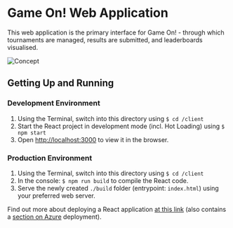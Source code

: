 # Game On! Web Application

This web application is the primary interface for Game On! - through which tournaments are managed, results are submitted, and leaderboards visualised.

![Concept](https://i.imgur.com/9gqe6Wn.png)

## Getting Up and Running

### Development Environment

1. Using the Terminal, switch into this directory using `$ cd /client`
2. Start the React project in development mode (incl. Hot Loading) using `$ npm start`
3. Open [http://localhost:3000](http://localhost:3000) to view it in the browser.

### Production Environment

1. Using the Terminal, switch into this directory using `$ cd /client`
2. In the console: `$ npm run build` to compile the React code.
3. Serve the newly created `./build` folder (entrypoint: `index.html`) using your preferred web server.

Find out more about deploying a React application [at this link](https://create-react-app.dev/docs/deployment) (also contains a [section on Azure](https://create-react-app.dev/docs/deployment/#azure) deployment).
